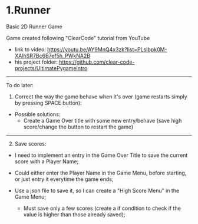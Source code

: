 # 1.Runner
 Basic 2D Runner Game

Game created following "ClearCode" tutorial from YouTube

- link to video: https://youtu.be/AY9MnQ4x3zk?list=PLsIbpk0M-XAlhSR7Bc6B7ef5h_PWkNA2B
- his project folder: https://github.com/clear-code-projects/UltimatePygameIntro

-----------------------

To do later:

1. Correct the way the game behave when it's over (game restarts simply by pressing SPACE button):
- Possible solutions:
    * Create a Game Over title with some new entry/behave (save high score/change the button to restart the game)
----
2. Save scores:
- I need to implement an entry in the Game Over Title to save the current score with a Player Name;

- Could either enter the Player Name in the Game Menu, before starting, or just entry it everytime the game ends;

- Use a json file to save it, so I can create a "High Score Menu" in the Game Menu;
    * Must save only a few scores (create a if condition to check if the value is higher than those already saved);